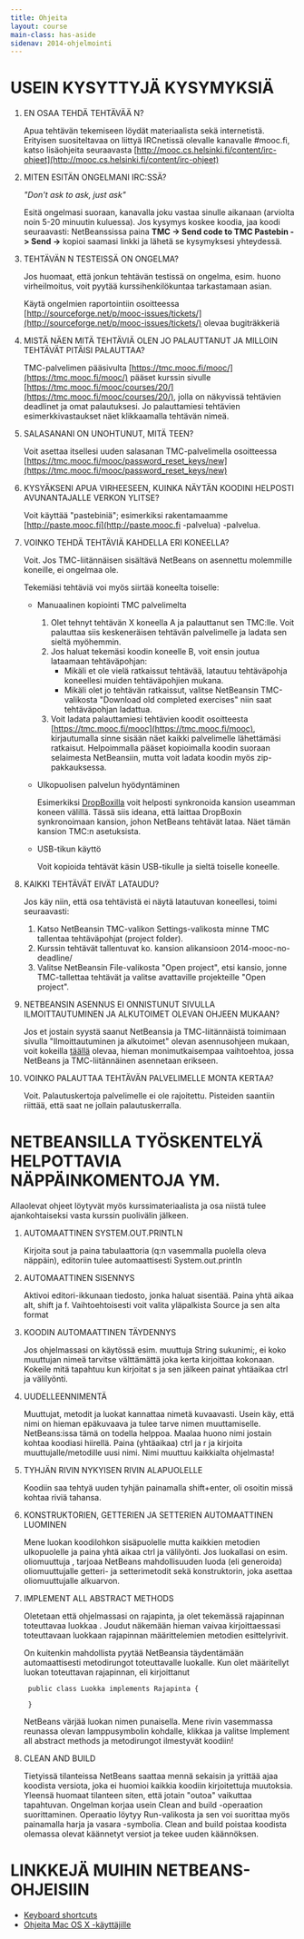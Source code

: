 ```yaml
---
title: Ohjeita
layout: course
main-class: has-aside
sidenav: 2014-ohjelmointi
---
```

# USEIN KYSYTTYJÄ KYSYMYKSIÄ

1. EN OSAA TEHDÄ TEHTÄVÄÄ N?

	Apua tehtävän tekemiseen löydät materiaalista sekä internetistä. Erityisen suositeltavaa on liittyä IRCnetissä olevalle kanavalle #mooc.fi, katso lisäohjeita seuraavasta [http://mooc.cs.helsinki.fi/content/irc-ohjeet](http://mooc.cs.helsinki.fi/content/irc-ohjeet)

2. MITEN ESITÄN ONGELMANI IRC:SSÄ?

	*"Don't ask to ask, just ask"*

	Esitä ongelmasi suoraan, kanavalla joku vastaa sinulle aikanaan (arviolta noin 5-20 minuutin kuluessa). Jos kysymys koskee koodia, jaa koodi seuraavasti: NetBeanssissa paina **TMC -> Send code to TMC Pastebin -> Send ->** kopioi saamasi linkki ja lähetä se kysymyksesi yhteydessä.

3. TEHTÄVÄN N TESTEISSÄ ON ONGELMA?

	Jos huomaat, että jonkun tehtävän testissä on ongelma, esim. huono virheilmoitus, voit pyytää kurssihenkilökuntaa tarkastamaan asian. 

	Käytä ongelmien raportointiin osoitteessa [http://sourceforge.net/p/mooc-issues/tickets/](http://sourceforge.net/p/mooc-issues/tickets/) olevaa bugiträkkeriä

4. MISTÄ NÄEN MITÄ TEHTÄVIÄ OLEN JO PALAUTTANUT JA MILLOIN TEHTÄVÄT PITÄISI PALAUTTAA?

	TMC-palvelimen pääsivulta [https://tmc.mooc.fi/mooc/](https://tmc.mooc.fi/mooc/) pääset kurssin sivulle [https://tmc.mooc.fi/mooc/courses/20/](https://tmc.mooc.fi/mooc/courses/20/), jolla on näkyvissä tehtävien deadlinet ja omat palautuksesi. Jo palauttamiesi tehtävien esimerkkivastaukset näet klikkaamalla tehtävän nimeä.

5. SALASANANI ON UNOHTUNUT, MITÄ TEEN?

	Voit asettaa itsellesi uuden salasanan TMC-palvelimella osoitteessa [https://tmc.mooc.fi/mooc/password_reset_keys/new](https://tmc.mooc.fi/mooc/password_reset_keys/new)

6. KYSYÄKSENI APUA VIRHEESEEN, KUINKA NÄYTÄN KOODINI HELPOSTI AVUNANTAJALLE VERKON YLITSE?

	Voit käyttää "pastebiniä"; esimerkiksi rakentamaamme [http://paste.mooc.fi](http://paste.mooc.fi -palvelua) -palvelua.

7. VOINKO TEHDÄ TEHTÄVIÄ KAHDELLA ERI KONEELLA?

	Voit. Jos TMC-liitännäisen sisältävä NetBeans on asennettu molemmille koneille, ei ongelmaa ole.

	Tekemiäsi tehtäviä voi myös siirtää koneelta toiselle:

	- Manuaalinen kopiointi TMC palvelimelta
		
		1. Olet tehnyt tehtävän X koneella A ja palauttanut sen TMC:lle. Voit palauttaa siis keskeneräisen tehtävän palvelimelle ja ladata sen sieltä myöhemmin.
		2. Jos haluat tekemäsi koodin koneelle B, voit ensin joutua lataamaan tehtäväpohjan:
			- Mikäli et ole vielä ratkaissut tehtävää, latautuu tehtäväpohja koneellesi muiden tehtäväpohjien mukana.
			- Mikäli olet jo tehtävän ratkaissut, valitse NetBeansin TMC-valikosta "Download old completed exercises" niin saat tehtäväpohjan ladattua.
		3. Voit ladata palauttamiesi tehtävien koodit osoitteesta [https://tmc.mooc.fi/mooc](https://tmc.mooc.fi/mooc), kirjautumalla sinne sisään näet kaikki palvelimelle lähettämäsi ratkaisut. Helpoimmalla pääset kopioimalla koodin suoraan selaimesta NetBeansiin, mutta voit ladata koodin myös zip-pakkauksessa.

	- Ulkopuolisen palvelun hyödyntäminen
		
		Esimerkiksi [DropBoxilla](https://www.dropbox.com/) voit helposti synkronoida kansion useamman koneen välillä. Tässä siis ideana, että laittaa DropBoxin synkronoimaan kansion, johon NetBeans tehtävät lataa. Näet tämän kansion TMC:n asetuksista.
	- USB-tikun käyttö
		
		Voit kopioida tehtävät käsin USB-tikulle ja sieltä toiselle koneelle.
8. KAIKKI TEHTÄVÄT EIVÄT LATAUDU?

	Jos käy niin, että osa tehtävistä ei näytä latautuvan koneellesi, toimi seuraavasti:

	1. Katso NetBeansin TMC-valikon Settings-valikosta minne TMC tallentaa tehtäväpohjat (project folder).
	2. Kurssin tehtävät tallentuvat ko. kansion alikansioon 2014-mooc-no-deadline/
	3. Valitse NetBeansin File-valikosta "Open project", etsi kansio, jonne TMC-tallettaa tehtävät ja valitse avattaville projekteille "Open project".
9. NETBEANSIN ASENNUS EI ONNISTUNUT SIVULLA ILMOITTAUTUMINEN JA ALKUTOIMET OLEVAN OHJEEN MUKAAN?

	Jos et jostain syystä saanut NetBeansia ja TMC-liitännäistä toimimaan sivulla "Ilmoittautuminen ja alkutoimet" olevan asennusohjeen mukaan, voit kokeilla [täällä](http://mooc.cs.helsinki.fi/2014-ohjelmointi/netbeansin-ja-tmc-liit%C3%A4nn%C3%A4isen-asentaminen) olevaa, hieman monimutkaisempaa vaihtoehtoa, jossa NetBeans ja TMC-liitännäinen asennetaan erikseen.

10. VOINKO PALAUTTAA TEHTÄVÄN PALVELIMELLE MONTA KERTAA?

	Voit. Palautuskertoja palvelimelle ei ole rajoitettu. Pisteiden saantiin riittää, että saat ne jollain palautuskerralla.

 

# NETBEANSILLA TYÖSKENTELYÄ HELPOTTAVIA NÄPPÄINKOMENTOJA YM.

Allaolevat ohjeet löytyvät myös kurssimateriaalista ja osa niistä tulee ajankohtaiseksi vasta kurssin puolivälin jälkeen.

1. AUTOMAATTINEN SYSTEM.OUT.PRINTLN

	Kirjoita sout ja paina tabulaattoria (q:n vasemmalla puolella oleva näppäin), editoriin tulee automaattisesti System.out.println

2. AUTOMAATTINEN SISENNYS

	Aktivoi editori-ikkunaan tiedosto, jonka haluat sisentää. Paina yhtä aikaa alt, shift ja f. Vaihtoehtoisesti voit valita yläpalkista Source ja sen alta format

3. KOODIN AUTOMAATTINEN TÄYDENNYS

	Jos ohjelmassasi on käytössä esim. muuttuja String sukunimi;, ei koko muuttujan nimeä tarvitse välttämättä joka kerta kirjoittaa kokonaan. Kokeile mitä tapahtuu kun kirjoitat s ja sen jälkeen painat yhtäaikaa ctrl ja välilyönti.

4. UUDELLEENNIMENTÄ

	Muuttujat, metodit ja luokat kannattaa nimetä kuvaavasti. Usein käy, että nimi on hieman epäkuvaava ja tulee tarve nimen muuttamiselle. NetBeans:issa tämä on todella helppoa. Maalaa huono nimi jostain kohtaa koodiasi hiirellä. Paina (yhtäaikaa) ctrl ja r ja kirjoita muuttujalle/metodille uusi nimi. Nimi muuttuu kaikkialta ohjelmasta!

5. TYHJÄN RIVIN NYKYISEN RIVIN ALAPUOLELLE

	Koodiin saa tehtyä uuden tyhjän painamalla shift+enter, oli osoitin missä kohtaa riviä tahansa.

6. KONSTRUKTORIEN, GETTERIEN JA SETTERIEN AUTOMAATTINEN LUOMINEN

	Mene luokan koodilohkon sisäpuolelle mutta kaikkien metodien ulkopuolelle ja paina yhtä aikaa ctrl ja välilyönti. Jos luokallasi on esim. oliomuuttuja , tarjoaa NetBeans mahdollisuuden luoda (eli generoida) oliomuuttujalle getteri- ja setterimetodit sekä konstruktorin, joka asettaa oliomuuttujalle alkuarvon.

7. IMPLEMENT ALL ABSTRACT METHODS

	Oletetaan että ohjelmassasi on rajapinta, ja olet tekemässä rajapinnan toteuttavaa luokkaa . Joudut näkemään hieman vaivaa kirjoittaessasi toteuttavaan luokkaan rajapinnan määrittelemien metodien esittelyrivit.

	On kuitenkin mahdollista pyytää NetBeansia täydentämään automaattisesti metodirungot toteuttavalle luokalle. Kun olet määritellyt luokan toteuttavan rajapinnan, eli kirjoittanut
	
	    public class Luokka implements Rajapinta {
	         
	    }
	 

	NetBeans värjää luokan nimen punaisella. Mene rivin vasemmassa reunassa olevan lamppusymbolin kohdalle, klikkaa ja valitse Implement all abstract methods ja metodirungot ilmestyvät koodiin!

8. CLEAN AND BUILD

	Tietyissä tilanteissa NetBeans saattaa mennä sekaisin ja yrittää ajaa koodista versiota, joka ei huomioi kaikkia koodiin kirjoitettuja muutoksia. Yleensä huomaat tilanteen siten, että jotain "outoa" vaikuttaa tapahtuvan. Ongelman korjaa usein Clean and build -operaation suorittaminen. Operaatio löytyy Run-valikosta ja sen voi suorittaa myös painamalla harja ja vasara -symbolia. Clean and build poistaa koodista olemassa olevat käännetyt versiot ja tekee uuden käännöksen.

# LINKKEJÄ MUIHIN NETBEANS-OHJEISIIN
- [Keyboard shortcuts](http://netbeans.org/project_downloads/www/shortcuts.pdf)
- [Ohjeita Mac OS X -käyttäjille](http://netbeans.org/kb/articles/mac.html)